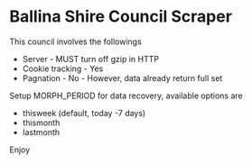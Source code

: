 # Ballina Shire Council Scraper

This council involves the followings
* Server - MUST turn off gzip in HTTP
* Cookie tracking - Yes
* Pagnation - No - However, data already return full set

Setup MORPH_PERIOD for data recovery, available options are
* thisweek (default, today -7 days)
* thismonth
* lastmonth

Enjoy
